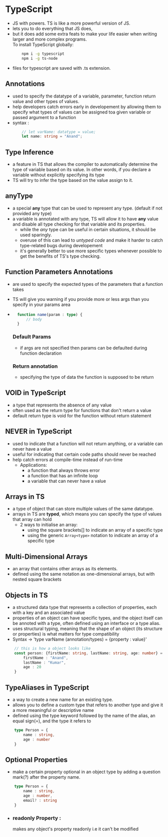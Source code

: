# TypeScript

- JS with powers. TS is like a more powerful version of JS.
- lets you to do everything that JS does,
- but it does add some extra feats to make your life easier when writing larger and more complex programs.  
    To install TypeScript globally:
    ```bash
        npm i -g typescript
        npm i -g ts-node
    ```
- files for typescript are saved with .ts extension.

## Annotations
- used to specify the datatype of a variable, parameter, function return value and other types of values.
- help developers catch errors early in developement by allowing them to specify what types of values can be assigned toa given variable or passed argument to a function
- syntax : 
    ```typescript
        // let varName: datatype = value;
        let name: string = "Anand";
    ```

## Type Inference
- a feature in TS that allows the compiler to automatically determine the type of variable based on its value. In other words, if you declare a variable without explicitly specifying its type
- TS will try to infer the type based on the value assign to it.

## anyType
- a special **any** type that can be used to represent any type. (default if not provided any type)
- a variable is annotated with any type, TS will allow it to have **any** value and disable all type checking for that variable and its properties.
    - while the *any* type can be useful in certain situations, it should be used sparingly.
    - overuse of this can lead to *untyped code* and make it harder to catch type-related bugs during developement
    - it's generally better to use more specific types whenever possible to get the benefits of TS's type checking.

## Function Parameters Annotations
- are used to specify the expected types of the parameters that a function takes
- TS will give you warning if you provide more or less args than you specify in your params area
- ```typescript
    function name(param : type) {
        // body
    }
    ```
    ### Default Params ###
    - if args are not specified then params can be defaulted during function declaration

    ### Return annotation
    - specifying the type of data the function is supposed to be return

## VOID in TypeScript
- a type that represents the absence of any value
- often used as the return type for functions that don't return a value
- default return type is void for the function without return statement

## NEVER in TypeScript
- used to indicate that a function will not return anything, or a variable can never have a value
- useful for indicating that certain code paths should never be reached
- help catch errors at compile-time instead of run-time
    - Applications:
        * a function that always throws error
        * a function that has an infinite loop
        * a variable that can never have a value

## Arrays in TS
- a type of object that can store multiple values of the same datatype.
- arrays in TS are **typed**, which means you can specify the type of values that array can hold
    - 2 ways to initialise an array:
        * using the square brackets[] to indicate an array of a specific type
        * using the generic ```Array<type>``` notation to indicate an array of a specific type

## Multi-Dimensional Arrays
- an array that contains other arrays as its elements. 
- defined using the same notation as one-dimensional arrays, but with nested square brackets

## Objects in TS
- a structured data type that represents a collection of properties, each with a key and an associated value
- properties of an object can have specific types, and the object itself can be annoted with a type, often defined using an interface or a type alias.
- uses structural typing, meaning that the shape of an object (its structure or properties) is what matters for type compatibility
- Syntax -> 'type varName (annotation/types) = {property : value}'
```typescript
    // this is how a object looks like
    const person: {firstName: string, lastName: string, age: number} = {
        firstName : "Anand",
        lastName : "Kumar",
        age : 20
    }

```

## TypeAliases in TypeScript
- a way to create a new name for an existing type.
- allows you to define a custom type that refers to another type and give it a more meaningful or descriptive name
- defined using the type keyword followed by the name of the alias, an equal sign(=), and the type it refers to
```typescript
    type Person = {
        name : string,
        age : number
    }
```

## Optional Properties
- make a certain property optional in an object type by adding a question mark(?) after the property name.
```typescript
    type Person = {
        name : string,
        age : number,
        email? : string
    }
```
- ### readonly Property : 
    makes any object's property readonly i.e it can't be modified